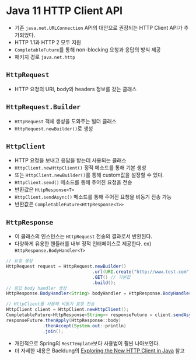 # **Java 11 HTTP Client API**
- 기존 `java.net.URLConnection` API의 대안으로 권장되는 HTTP Client API가 추가되었다.
- HTTP 1.1과 HTTP 2 모두 지원
- `CompletableFuture`를 통해 non-blocking 요청과 응답의 방식 제공
- 패키지 경로 `java.net.http`
## **`HttpRequest`**
- HTTP 요청의 URI, body와 headers 정보를 갖는 클래스
## **`HttpRequest.Builder`**
- `HttpRequest` 객체 생성을 도와주는 빌더 클래스
- `HttpRequest.newBuilder()`로 생성
## **`HttpClient`**
- HTTP 요청을 보내고 응답을 받는데 사용되는 클래스
- `HttpClient.newHttpClient()` 정적 메소드를 통해 기본 생성
- 또는 `HttpClient.newBuilder()`를 통해 custom값을 설정할 수 있다.
- `HttpClient.send()` 메소드를 통해 주어진 요청을 전송
- 반환값은 `HttpResponse<T>`
- `HttpClient.sendAsync()` 메소드를 통해 주어진 요청을 비동기 전송 가능
- 반환값은 `CompletableFuture<HttpResponse<T>>`
## **`HttpResponse`**
- 이 클래스의 인스턴스는 `HttpRequest` 전송의 결과로서 반환된다.
- 다양하게 유용한 핸들러를 내부 정적 인터페이스로 제공한다. ex) `HttpResponse.BodyHandler<T>`
~~~java
// 요청 생성
HttpRequest request = HttpRequest.newBuilder()
                                 .url(URI.create("http://www.test.com"))
                                 .GET() // 기본값
                                 .build();
// 응답 body handler 생성
HttpResponse.BodyHandler<String> bodyHandler = HttpResponse.BodyHandlers.ofString();

// HttpClient를 사용해 비동기 요청 전송
HttpClient client = HttpClient.newHttpClient();
CompletableFuture<HttpResponse<String>> responseFuture = client.sendAsync(request, bodyHandler);
responseFuture.thenApply(HttpResponse::body)
              .thenAccept(System.out::println)
              .join();
~~~
- 개인적으로 Spring의 `RestTemplate`보다 사용법이 훨씬 나아보인다.
- 더 자세한 내용은 Baeldung의 [Exploring the New HTTP Client in Java](https://www.baeldung.com/java-9-http-client) 참고